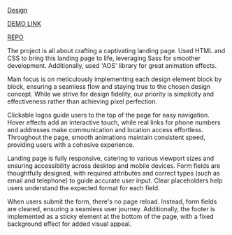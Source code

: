[Design](https://www.figma.com/design/DtkQmQ797hk0nI4KfMi2Uq/BOSE-New-Version?node-id=6802-139&t=Xk25trfA40TGj2qc-0)

[DEMO LINK](https://VitaliiVashkevych.github.io/nothing-landing/)

[REPO](https://github.com/VitaliiVashkevych/nothing-landing)

The project is all about crafting a captivating landing page. Used HTML and CSS to bring this landing page to life, leveraging Sass for smoother development. Additionally, used 'AOS' library for great animation effects.

Main focus is on meticulously implementing each design element block by block, ensuring a seamless flow and staying true to the chosen design concept. While we strive for design fidelity, our priority is simplicity and effectiveness rather than achieving pixel perfection.

Clickable logos guide users to the top of the page for easy navigation. Hover effects add an interactive touch, while real links for phone numbers and addresses make communication and location access effortless. Throughout the page, smooth animations maintain consistent speed, providing users with a cohesive experience.

Landing page is fully responsive, catering to various viewport sizes and ensuring accessibility across desktop and mobile devices. Form fields are thoughtfully designed, with required attributes and correct types (such as email and telephone) to guide accurate user input. Clear placeholders help users understand the expected format for each field.

When users submit the form, there's no page reload. Instead, form fields are cleared, ensuring a seamless user journey. Additionally, the footer is implemented as a sticky element at the bottom of the page, with a fixed background effect for added visual appeal.
